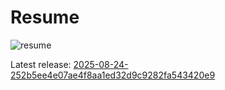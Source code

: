 # Resume

![resume](resume.png)

Latest release: [2025-08-24-252b5ee4e07ae4f8aa1ed32d9c9282fa543420e9](https://github.com/ethn1ee/resume/releases/tag/2025-08-24-252b5ee4e07ae4f8aa1ed32d9c9282fa543420e9)
